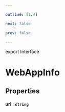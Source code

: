 ```yaml
---

outline: [1,4]

next: false

prev: false

---
```


export Interface
# WebAppInfo

## Properties

#### url : `string`
